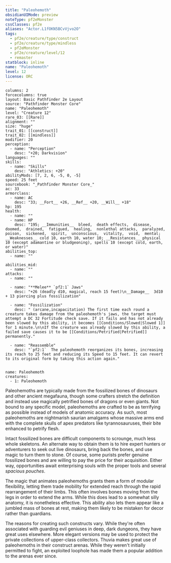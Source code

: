 ```yaml
---
title: "Paleohemoth"
obsidianUIMode: preview
noteType: pf2eMonster
cssClasses: pf2e
aliases: "Actor.L1fOKN5BCvVjvo2O" 
tags:
  - pf2e/creature/type/construct
  - pf2e/creature/type/mindless
  - pf2eMonster
  - pf2e/creature/level/12
  - remaster
statblock: inline
name: "Paleohemoth"
level: 12
license: ORC
---
```


```statblock
columns: 2
forcecolumns: true
layout: Basic Pathfinder 2e Layout
source: "Pathfinder Monster Core"
name: "Paleohemoth"
level: "Creature 12"
rare_03: [[Rare]]
alignment: ""
size: "huge"
trait_01: [[construct]]
trait_02: [[mindless]]
modifier: 20
perception:
  - name: "Perception"
    desc: "+20; Darkvision"
languages: ""
skills:
  - name: "Skills"
    desc: "Athletics: +20"
abilityMods: [7, 2, 6, -5, 0, -5]
speed: 25 feet
sourcebook: "_Pathfinder Monster Core_"
ac: 33
armorclass:
  - name: AC
    desc: "33; __Fort__ +26, __Ref__ +20, __Will__ +18"
hp: 195
health:
  - name: ""
  - name: HP
    desc: "195; __Immunities__  bleed,  death effects,  disease,  doomed,  drained,  fatigued,  healing,  nonlethal attacks,  paralyzed,  poison,  sickened,  spirit,  unconscious,  vitality,  void,  mental; __Weaknesses__ cold 10, earth 10, water 10; __Resistances__ physical 10 (except adamantine or bludgeoning), spells 10 (except cold, earth, or water)"
abilities_top:
  - name: ""

abilities_mid:
  - name: ""
attacks:
  - name: ""

  - name: "**Melee** `pf2:1` Jaws"
    desc: "+26 (deadly d10, magical, reach 15 feet)\n__Damage__  3d10 + 13 piercing plus fossilization"

  - name: "Fossilization"
    desc: " (arcane,incapacitation) The first time each round a creature takes damage from the paleohemoth's jaws, the target must attempt a DC 32 Fortitude check save. If it fails and has not already been slowed by this ability, it becomes [[Conditions/Slowed|Slowed 1]] for 1 minute.\n\nIf the creature was already slowed by this ability, a failed save causes it to be [[Conditions/Petrified|Petrified]] permanently."

  - name: "Reassemble"
    desc: "`pf2:1`  The paleohemoth reorganizes its bones, increasing its reach to 25 feet and reducing its Speed to 15 feet. It can revert to its original form by taking this action again."
 
```

```encounter-table
name: Paleohemoth
creatures:
  - 1: Paleohemoth
```



Paleohemoths are typically made from the fossilized bones of dinosaurs and other ancient megafauna, though some crafters stretch the definition and instead use magically petrified bones of dragons or even giants. Not bound to any specific model, paleohemoths are crafted to be as terrifying as possible instead of models of anatomic accuracy. As such, most paleohemoths are nightmarish saurian amalgams whose massive arms end with the complete skulls of apex predators like tyrannosauruses, their bite enhanced to petrify flesh.

Intact fossilized bones are difficult components to scrounge, much less whole skeletons. An alternate way to obtain them is to hire expert hunters or adventurers to seek out live dinosaurs, bring back the bones, and use magic to turn them to stone. Of course, some purists prefer genuine fossilized bones and are willing to pay the price for their acquisition. Either way, opportunities await enterprising souls with the proper tools and several _spacious pouches_.

The magic that animates paleohemoths grants them a form of modular flexibility, letting them trade mobility for extended reach through the rapid rearrangement of their limbs. This often involves bones moving from the legs in order to extend the arms. While this does lead to a somewhat silly anatomy, it is nonetheless effective. This ability also lets them appear like a jumbled mass of bones at rest, making them likely to be mistaken for decor rather than guardians.

The reasons for creating such constructs vary. While they're often associated with guarding evil geniuses in deep, dark dungeons, they have great uses elsewhere. More elegant versions may be used to protect the private collections of upper-class collectors. Thuvia makes great use of paleohemoths in their construct arenas. While they weren't initially permitted to fight, an exploited loophole has made them a popular addition to the arenas ever since.
